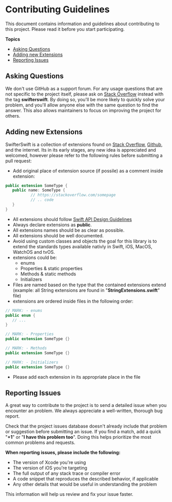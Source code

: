 # Contributing Guidelines

This document contains information and guidelines about contributing to this project. Please read it before you start participating.

**Topics**

* [Asking Questions](#asking-questions)
* [Adding new Extensions](#adding-new-extensions)
* [Reporting Issues](#reporting-issues)


## Asking Questions
We don't use GitHub as a support forum.
For any usage questions that are not specific to the project itself, please ask on [Stack Overflow](https://stackoverflow.com) instead with the tag **swifterswift**.
By doing so, you'll be more likely to quickly solve your problem, and you'll allow anyone else with the same question to find the answer.
This also allows maintainers to focus on improving the project for others.


## Adding new Extensions
SwifterSwift is a collection of extensions found on [Stack Overflow](https://stackoverflow.com), [Github](https://github.com), and the internet.
Its in its early stages, any new idea is appreciated and welcomed, however please refer to the following rules before submitting a pull request:

- Add original place of extension source (if possile) as a comment inside extension:

 ```swift
 public extension SomeType {
	public name: SomeType {
			// https://stackoverflow.com/somepage
			// .. code
 	}
 }
 ```
 
- All extensions should follow [Swift API Design Guidelines](https://developer.apple.com/videos/play/wwdc2016/403/)
- Always declare extensions as **public**.
- All extensions names should be as clear as possible.
- All extensions should be well documented.
- Avoid using custom classes and objects the goal for this library is to extend the standards types available nativly in Swift, iOS, MacOS, WatchOS and tvOS.
- extensions could be:
 	- enums
	- Properties & static properties
	- Methods & static methods
	- Initializers
- Files are named based on the type that the contained extensions extend (example: all String extensions are found in "**StringExtensions.swift**" file)
- extensions are ordered inside files in the following order:
 
 ```swift
 // MARK: - enums
 public enum {
 	// ...
 }
 
 // MARK: - Properties
 public extension SomeType {}
 
 // MARK: - Methods
 public extension SomeType {}
 
 // MARK: - Initializers
 public extension SomeType {}
 ```
 
- Please add each extension in its appropriate place in the file

## Reporting Issues
A great way to contribute to the project is to send a detailed issue when you encounter an problem.
We always appreciate a well-written, thorough bug report.

Check that the project issues database doesn't already include that problem or suggestion before submitting an issue.
If you find a match, add a quick "**+1**" or "**I have this problem too**".
Doing this helps prioritize the most common problems and requests.


**When reporting issues, please include the following:**

* The version of Xcode you're using
* The version of iOS you're targeting
* The full output of any stack trace or compiler error
* A code snippet that reproduces the described behavior, if applicable
* Any other details that would be useful in understanding the problem

This information will help us review and fix your issue faster.
